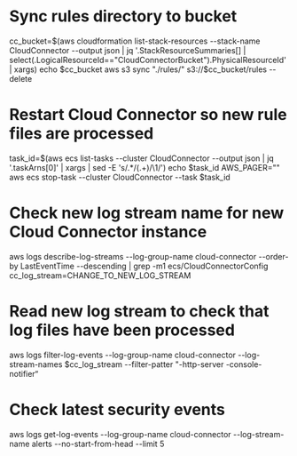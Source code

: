 # Sync rules directory to bucket
cc_bucket=$(aws cloudformation list-stack-resources --stack-name CloudConnector --output json | jq '.StackResourceSummaries[] | select(.LogicalResourceId=="CloudConnectorBucket").PhysicalResourceId' | xargs)
echo $cc_bucket
aws s3 sync "./rules/" s3://$cc_bucket/rules --delete

# Restart Cloud Connector so new rule files are processed
task_id=$(aws ecs list-tasks --cluster CloudConnector --output json | jq '.taskArns[0]' | xargs | sed -E 's/.*\/(.+)/\1/') 
echo $task_id 
AWS_PAGER="" aws ecs stop-task --cluster CloudConnector --task $task_id

# Check new log stream name for new Cloud Connector instance
aws logs describe-log-streams --log-group-name cloud-connector --order-by LastEventTime --descending | grep -m1 ecs/CloudConnectorConfig
cc_log_stream=CHANGE_TO_NEW_LOG_STREAM

# Read new log stream to check that log files have been processed
aws logs filter-log-events --log-group-name cloud-connector --log-stream-names $cc_log_stream --filter-patter "-http-server -console-notifier“

# Check latest security events
aws logs get-log-events --log-group-name cloud-connector --log-stream-name alerts --no-start-from-head --limit 5
